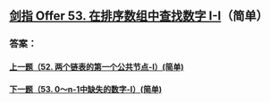## [剑指 Offer 53. 在排序数组中查找数字 I-I](https://leetcode-cn.com/problems/merge-two-sorted-lists/)（简单）





### 答案：



#### [上一题（52. 两个链表的第一个公共节点-I）(简单)](https://github.com/sdwwld/leetCode/blob/master/src/main/java/com/wld/java/offer/剑指Offer52.md)

#### [下一题（53. 0～n-1中缺失的数字-I）(简单)](https://github.com/sdwwld/leetCode/blob/master/src/main/java/com/wld/java/offer/剑指Offer53-II.md)